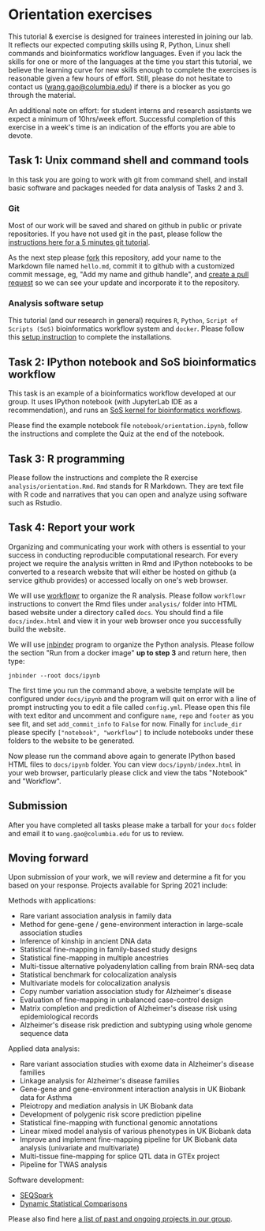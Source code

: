 # Orientation exercises

This tutorial & exercise is designed for trainees interested in joining our lab. It reflects our expected computing skills using R, Python, Linux shell commands and bioinformatics workflow languages.
Even if you lack the skills for one or more of the languages at the time you start this tutorial, we believe the learning curve for new skills enough to complete the exercises is reasonable given a few hours of effort. Still,
please do not hesitate to contact us (wang.gao@columbia.edu) if there is a blocker as you go through the material.

An additional note on effort: for student interns and research assistants we expect a minimum of 10hrs/week effort. Successful completion of this exercise in a week's time is an indication of the efforts you are able to devote.

## Task 1: Unix command shell and command tools

In this task you are going to work with git from command shell, and install basic software and packages needed for data analysis of Tasks 2 and 3.

### Git

Most of our work will be saved and shared on github in public or private repositories. If you have not used git in the past, please follow the [instructions here for a 5 minutes git tutorial](http://statgen.us/lab-wiki/orientation/5m-git).

As the next step please [fork](https://docs.github.com/en/free-pro-team@latest/github/getting-started-with-github/fork-a-repo) this repository, add your name to the Markdown file named `hello.md`, commit it to github with a customized commit message, eg, "Add my name and github handle", and [create a pull request](https://docs.github.com/en/free-pro-team@latest/github/collaborating-with-issues-and-pull-requests/about-pull-requests) so we can see your update and incorporate it to the repository.

### Analysis software setup

This tutorial (and our research in general) requires `R`, `Python`, `Script of Scripts (SoS)` bioinformatics workflow system and `docker`.
Please follow this [setup instruction](http://statgen.us/lab-wiki/orientation/jupyter-setup.html) to complete the installations.


## Task 2:  IPython notebook and SoS bioinformatics workflow

This task is an example of a bioinformatics workflow developed at our group. It uses IPython notebook (with JupyterLab IDE as a recommendation), and runs an [SoS kernel for bioinformatics workflows](https://vatlab.github.io/sos-docs/).

Please find the example notebook file `notebook/orientation.ipynb`, follow the instructions and complete the Quiz at the end of the notebook. 

## Task 3:  R programming 

Please follow the instructions and complete the R exercise `analysis/orientation.Rmd`. `Rmd` stands for R Markdown. They are text file with R code and narratives that you can open and analyze using software such as Rstudio.

## Task 4: Report your work

Organizing and communicating your work with others is essential to your success in conducting reproducible computational research. 
For every project we require the analysis written in Rmd and IPython notebooks to be converted to a research website that will either be hosted on github (a service github provides) or accessed locally on one's web browser.

We will use [workflowr](https://github.com/jdblischak/workflowr) to organize the R analysis. Please follow `workflowr` instructions to convert the Rmd files under `analysis/` folder into HTML based website under a directory called `docs`.
You should find a file `docs/index.html` and view it in your web browser once you successfully build the website.

We will use [jnbinder](https://github.com/vatlab/jnbinder) program to organize the Python analysis. Please follow the section "Run from a docker image" **up to step 3** and return here, then type:

```
jnbinder --root docs/ipynb
```

The first time you run the command above, a website template will be configured under `docs/ipynb` and the program will quit on error with a line of prompt instructing you to edit 
a file called `config.yml`. Please open this file with text editor and uncomment and configure `name`, `repo` and `footer` as you see fit, and set `add_commit_info` to `False` for now. 
Finally for `include_dir` please specify `["notebook", "workflow"]` to include notebooks under these folders to the website to be generated. 

Now please run the command above again to generate IPython based HTML files to `docs/ipynb` folder. You can view `docs/ipynb/index.html` in your web browser, particularly please click and view the tabs "Notebook" and "Workflow".

## Submission

After you have completed all tasks please make a tarball for your `docs` folder and email it to `wang.gao@columbia.edu` for us to review.

## Moving forward

Upon submission of your work, we will review and determine a fit for you based on your response. Projects available for Spring 2021 include:

Methods with applications:

- Rare variant association analysis in family data
- Method for gene-gene / gene-environment interaction in large-scale association studies
- Inference of kinship in ancient DNA data 
- Statistical fine-mapping in family-based study designs
- Statistical fine-mapping in multiple ancestries
- Multi-tissue alternative polyadenylation calling from brain RNA-seq data
- Statistical benchmark for colocalization analysis
- Multivariate models for colocalization analysis
- Copy number variation association study for Alzheimer's disease
- Evaluation of fine-mapping in unbalanced case-control design
- Matrix completion and prediction of Alzheimer's disease risk using epidemiological records
- Alzheimer's disease risk prediction and subtyping using whole genome sequence data

Applied data analysis:

- Rare variant association studies with exome data in Alzheimer's disease families
- Linkage analysis for Alzheimer's disease families
- Gene-gene and gene-environment interaction analysis in UK Biobank data for Asthma
- Pleiotropy and mediation analysis in UK Biobank data
- Development of polygenic risk score prediction pipeline
- Statistical fine-mapping with functional genomic annotations
- Linear mixed model analysis of various phenotypes in UK Biobank data
- Improve and implement fine-mapping pipeline for UK Biobank data analysis (univariate and multivariate)
- Multi-tissue fine-mapping for splice QTL data in GTEx project
- Pipeline for TWAS analysis

Software development:

- [SEQSpark](https://github.com/statgenetics/seqspark)
- [Dynamic Statistical Comparisons](https://github.com/stephenslab/dsc)

Please also find here [a list of past and ongoing projects in our group](http://statgen.us/lab-wiki/project_resource/project.html). 

